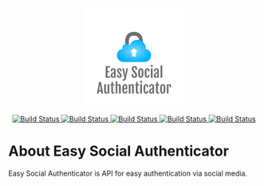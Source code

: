 <p align="center"><a href="https://laravel.com" target="_blank"><img src="esa-logo.png" width="200" alt="Laravel Logo"></a></p>
<p align="center">
<a href="https://github.com/laravel/framework/actions">
<img src="https://img.shields.io/badge/Facebook-1877F2?style=for-the-badge&logo=facebook&logoColor=white" alt="Build Status">
</a>
<a href="https://github.com/laravel/framework/actions">
<img src="https://img.shields.io/badge/GitHub-100000?style=for-the-badge&logo=github&logoColor=white" alt="Build Status">
</a>
<a href="https://github.com/laravel/framework/actions">
<img src="https://img.shields.io/badge/Instagram-E4405F?style=for-the-badge&logo=instagram&logoColor=white" alt="Build Status">
</a>
<a href="https://github.com/laravel/framework/actions">
<img src="https://img.shields.io/badge/Twitter-1DA1F2?style=for-the-badge&logo=twitter&logoColor=white" alt="Build Status">
</a>
<a href="https://github.com/laravel/framework/actions">
<img src="https://img.shields.io/badge/Spotify-1ED760?&style=for-the-badge&logo=spotify&logoColor=white" alt="Build Status">
</a>

</p>
<!--
<p align="center">
<a href="https://github.com/laravel/framework/actions"><img src="https://github.com/laravel/framework/workflows/tests/badge.svg" alt="Build Status"></a>
<a href="https://packagist.org/packages/laravel/framework"><img src="https://img.shields.io/packagist/dt/laravel/framework" alt="Total Downloads"></a>
<a href="https://packagist.org/packages/laravel/framework"><img src="https://img.shields.io/packagist/v/laravel/framework" alt="Latest Stable Version"></a>
<a href="https://packagist.org/packages/laravel/framework"><img src="https://img.shields.io/packagist/l/laravel/framework" alt="License"></a>
</p>
-->

# About Easy Social Authenticator

Easy Social Authenticator is API for easy authentication via social media.

